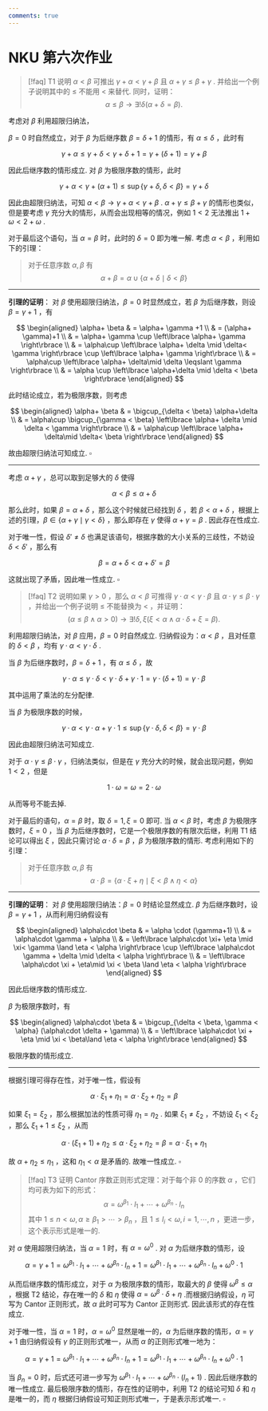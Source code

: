 ```yaml
---
comments: true
---
```

# NKU 第六次作业

>[!faq] T1
>说明 $\alpha< \beta$ 可推出 $\gamma+ \alpha< \gamma+\beta$ 且 $\alpha+ \gamma \leqslant \beta+ \gamma$ . 并给出一个例子说明其中的 $\leqslant$ 不能用 $<$ 来替代. 
>同时，证明：
>$$ \alpha \leqslant \beta\to \exists ! \delta (\alpha+ \delta = \beta). $$

考虑对 $\beta$ 利用超限归纳法，

$\beta=0$ 时自然成立，对于 $\beta$ 为后继序数 $\beta=\delta+1$ 的情形，有 $\alpha \leqslant \delta$ ，此时有

$$
\gamma+ \alpha \leqslant \gamma+ \delta < \gamma + \delta +1  = \gamma+(\delta+1) = \gamma+\beta
$$

因此后继序数的情形成立. 对 $\beta$ 为极限序数的情形，此时

$$
\gamma+\alpha < \gamma + (\alpha+1) \leqslant\sup\left\lbrace \gamma + \delta,\delta< \beta \right\rbrace = \gamma + \delta
$$

因此由超限归纳法，可知 $\alpha < \beta \to \gamma+\alpha < \gamma+\beta$ . $\alpha+\gamma \leqslant \beta+ \gamma$ 的情形也类似，但是要考虑 $\gamma$ 充分大的情形，从而会出现相等的情况，例如 $1<2$ 无法推出 $1+ \omega < 2+\omega$ .

对于最后这个语句，当 $\alpha=\beta$ 时，此时的 $\delta=0$ 即为唯一解. 考虑 $\alpha< \beta$ ，利用如下的引理：

>对于任意序数 $\alpha,\beta$ 有
>$$ \alpha+ \beta = \alpha\cup \left\lbrace \alpha+ \delta \mid \delta < \beta \right\rbrace $$

---
**引理的证明**：
对 $\beta$ 使用超限归纳法，$\beta=0$ 时显然成立，若 $\beta$ 为后继序数，则设 $\beta = \gamma+1$ ，有

$$
\begin{aligned}
\alpha+ \beta & = \alpha+ \gamma +1 \\
& = (\alpha+ \gamma)+1 \\
& = \alpha+ \gamma \cup \left\lbrace \alpha+ \gamma  \right\rbrace \\
& = \alpha\cup \left\lbrace \alpha+ \delta \mid \delta< \gamma \right\rbrace \cup \left\lbrace \alpha+ \gamma \right\rbrace \\
& = \alpha\cup \left\lbrace \alpha+ \delta\mid \delta \leqslant \gamma \right\rbrace \\
& = \alpha \cup \left\lbrace \alpha+\delta \mid \delta < \beta \right\rbrace
\end{aligned}
$$

此时结论成立，若为极限序数，则考虑

$$
\begin{aligned}
\alpha+ \beta & = \bigcup_{\delta < \beta} \alpha+\delta \\
& = \alpha\cup \bigcup_{\gamma < \beta} \left\lbrace \alpha+ \delta \mid \delta < \gamma \right\rbrace \\
& = \alpha\cup \left\lbrace \alpha+ \delta\mid \delta< \beta \right\rbrace
\end{aligned}
$$

故由超限归纳法可知成立. $\square$

-----
考虑 $\alpha+\gamma$ ，总可以取到足够大的 $\delta$ 使得

$$
\alpha<\beta \leqslant \alpha+ \delta
$$

那么此时，如果 $\beta = \alpha+\delta$ ，那么这个时候就已经找到 $\delta$ ，若 $\beta < \alpha+ \delta$ ，根据上述的引理，$\beta\in \left\lbrace \alpha+\gamma \mid \gamma < \delta \right\rbrace$ ，那么即存在 $\gamma$ 使得 $\alpha+\gamma = \beta$ . 因此存在性成立.

对于唯一性，假设 $\delta' \neq \delta$ 也满足该语句，根据序数的大小关系的三歧性，不妨设 $\delta< \delta'$ ，那么有

$$
\beta = \alpha+ \delta < \alpha+ \delta' = \beta
$$

这就出现了矛盾，因此唯一性成立. $\square$



>[!faq] T2
>说明如果 $\gamma>0$ ，那么 $\alpha< \beta$ 可推得 $\gamma\cdot \alpha< \gamma\cdot \beta$ 且 $\alpha\cdot \gamma \leqslant \beta\cdot \gamma$ ，并给出一个例子说明 $\leqslant$ 不能替换为 $<$ ，并证明：
>$$ (\alpha \leqslant \beta \land \alpha>0)\to \exists ! \delta, \xi(\xi<\alpha \land \alpha\cdot \delta + \xi = \beta). $$

利用超限归纳法，对 $\beta$ 应用，$\beta=0$ 时自然成立. 归纳假设为：$\alpha< \beta$ ，且对任意的 $\delta< \beta$ ，均有 $\gamma\cdot \alpha< \gamma\cdot \delta$ .

当 $\beta$ 为后继序数时，$\beta = \delta+1$ ，有 $\alpha \leqslant \delta$ ，故

$$
\gamma \cdot \alpha \leqslant \gamma\cdot \delta < \gamma \cdot \delta+ \gamma\cdot 1 = \gamma \cdot ( \delta +1) = \gamma\cdot \beta 
$$

其中运用了乘法的左分配律.

当 $\beta$ 为极限序数的时候，

$$
\gamma\cdot \alpha < \gamma\cdot \alpha + \gamma \cdot 1 \leqslant \sup\left\lbrace \gamma\cdot \delta ,\delta< \beta \right\rbrace = \gamma\cdot \beta
$$

因此由超限归纳法可知成立. 

对于 $\alpha \cdot \gamma \leqslant \beta \cdot \gamma$ ，归纳法类似，但是在 $\gamma$ 充分大的时候，就会出现问题，例如 $1<2$ ，但是

$$
1\cdot \omega = \omega = 2\cdot \omega 
$$

从而等号不能去掉. 

对于最后的语句，$\alpha=\beta$ 时，取 $\delta=1,\xi=0$ 即可. 当 $\alpha< \beta$ 时，考虑 $\beta$ 为极限序数时，$\xi=0$ ，当 $\beta$ 为后继序数时，它是一个极限序数的有限次后继，利用 T1 结论可以得出 $\xi$ ，因此只需讨论 $\alpha\cdot \delta = \beta$ ，$\beta$ 为极限序数的情形. 考虑利用如下的引理：

> 对于任意序数 $\alpha,\beta$ 有
> $$ \alpha\cdot \beta = \left\lbrace \alpha\cdot \xi + \eta \mid \xi< \beta\land \eta < \alpha \right\rbrace $$

-----
**引理的证明**：
对 $\beta$ 使用超限归纳法：$\beta=0$ 时结论显然成立. $\beta$ 为后继序数时，设 $\beta = \gamma+1$ ，从而利用归纳假设有

$$
\begin{aligned}
\alpha\cdot \beta & = \alpha \cdot (\gamma+1) \\
& = \alpha\cdot \gamma + \alpha \\
& = \left\lbrace \alpha\cdot \xi+ \eta \mid \xi< \gamma \land \eta < \alpha \right\rbrace \cup \left\lbrace \alpha\cdot \gamma + \delta \mid \delta < \alpha \right\rbrace \\
& = \left\lbrace \alpha\cdot \xi + \eta\mid \xi < \beta \land \eta < \alpha \right\rbrace
\end{aligned}
$$

因此后继序数的情形成立.

$\beta$ 为极限序数时，有

$$
\begin{aligned}
\alpha\cdot \beta & = \bigcup_{\delta < \beta, \gamma < \alpha} (\alpha\cdot \delta + \gamma) \\
& = \left\lbrace \alpha\cdot \xi + \eta \mid \xi < \beta\land \eta < \alpha \right\rbrace
\end{aligned}
$$

极限序数的情形成立.

-----
根据引理可得存在性，对于唯一性，假设有

$$
\alpha\cdot \xi_1 + \eta_1 = \alpha\cdot \xi_2 + \eta_2 = \beta
$$

如果 $\xi_1=\xi_2$ ，那么根据加法的性质可得 $\eta_1=\eta_2$ . 如果 $\xi_1\neq \xi_2$ ，不妨设 $\xi_1 < \xi_2$ ，那么 $\xi_1 +1 \leqslant \xi_2$ ，从而

$$
\alpha\cdot (\xi_1+1)+ \eta_2 \leqslant \alpha\cdot \xi_2 +\eta_2 = \beta = \alpha\cdot \xi_1 + \eta_1
$$

故 $\alpha+\eta_2 \leqslant \eta_1$ ，这和 $\eta_1 < \alpha$ 是矛盾的. 故唯一性成立. $\square$

>[!faq] T3
>证明 Cantor 序数正则形式定理：对于每个非 $0$ 的序数 $\alpha$ ，它们均可表为如下的形式：
>$$ \alpha = \omega^{\beta_1}\cdot l_1+\cdots + \omega^{\beta_n}\cdot l_n $$
>其中 $1 \leqslant n < \omega,\alpha \geqslant \beta_1 > \cdots > \beta_n$ ，且 $1\leqslant l_i< \omega,i=1,\cdots,n$ ，更进一步，这个表示形式是唯一的.
>

对 $\alpha$ 使用超限归纳法，当 $\alpha=1$ 时，有 $\alpha = \omega^0$ . 对 $\alpha$ 为后继序数的情形，设

$$
\alpha= \gamma+1 = \omega^{\beta_1}\cdot l_1+\cdots + \omega^{\beta_n}\cdot l_n +1 = \omega^{\beta_1}\cdot l_1+\cdots + \omega^{\beta_n}\cdot l_n+ \omega^0\cdot 1
$$

从而后继序数的情形成立，对于 $\alpha$ 为极限序数的情形，取最大的 $\beta$ 使得 $\omega^\beta \leqslant \alpha$ ，根据 T2 结论，存在唯一的 $\delta$ 和 $\eta$ 使得 $\alpha = \omega^\beta\cdot \delta+ \eta$ .而根据归纳假设，$\eta$ 可写为 Cantor 正则形式，故 $\alpha$ 此时可写为 Cantor 正则形式. 因此该形式的存在性成立.

对于唯一性，当 $\alpha = 1$ 时，$\alpha=\omega^0$ 显然是唯一的，$\alpha$ 为后继序数的情形，$\alpha = \gamma+1$ 由归纳假设有 $\gamma$ 的正则形式唯一，从而 $\alpha$ 的正则形式唯一地为：

$$
\alpha= \gamma+1 = \omega^{\beta_1}\cdot l_1+\cdots + \omega^{\beta_n}\cdot l_n +1 = \omega^{\beta_1}\cdot l_1+\cdots + \omega^{\beta_n}\cdot l_n+ \omega^0\cdot 1
$$

当 $\beta_n = 0$ 时，后式还可进一步写为 $\omega^{\beta_1}\cdot l_1+\cdots + \omega^{\beta_n}\cdot (l_n+1)$ . 因此后继序数的唯一性成立. 最后极限序数的情形，存在性的证明中，利用 T2 的结论可知 $\delta$ 和 $\eta$ 是唯一的，而 $\eta$ 根据归纳假设可知正则形式唯一，于是表示形式唯一. $\square$


